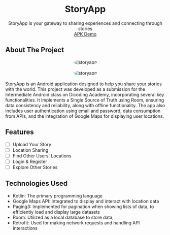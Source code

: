 <!-- PROJECT LOGO -->
<br />
<p align="center">
  <h1 align="center">StoryApp</h1>

  <p align="center">
    StoryApp is your gateway to sharing experiences and connecting through stories
    <br />
    <a href="https://github.com/kadabengarann/story-app/releases/tag/v1.0" target="_blank">APK Demo</a>
  </p>

## About The Project

<div align="center">
  <img src="https://i.ibb.co/ydVd9vV/Frame-13.png" alt="storyapp" width="auto" height="auto"  style="border-radius:50%">    
</div>
<br />
<div align="center">
  <img src="https://i.ibb.co/mG0YGCg/Frame-14.png" alt="storyapp" width="auto" height="auto"  style="border-radius:50%">    
</div>
<br />
StoryApp is an Android application designed to help you share your stories with the world. This project was developed as a submission for the Intermediate Android class on Dicoding Academy, incorporating several key functionalities. It implements a Single Source of Truth using Room, ensuring data consistency and reliability, along with offline functionality. The app also includes user authentication using email and password, data consumption from APIs, and the integration of Google Maps for displaying user locations.

## Features

- [ ]  Upload Your Story
- [ ]  Location Sharing
- [ ]  Find Other Users' Locations
- [ ]  Login & Register
- [ ]  Explore Other Stories

## Technologies Used

- Kotlin: The primary programming language
- Google Maps API: Integrated to display and interact with location data
- Paging3: Implemented for pagination when showing lists of data, to efficiently load and display large datasets
- Room: Utilized as a local database to store data,
- Retrofit: Used for making network requests and handling API interactions
